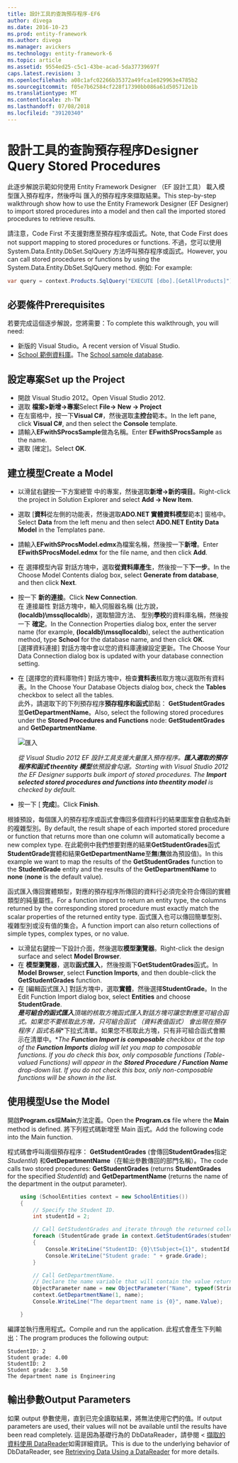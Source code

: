 ```yaml
---
title: 設計工具的查詢預存程序-EF6
author: divega
ms.date: 2016-10-23
ms.prod: entity-framework
ms.author: divega
ms.manager: avickers
ms.technology: entity-framework-6
ms.topic: article
ms.assetid: 9554ed25-c5c1-43be-acad-5da37739697f
caps.latest.revision: 3
ms.openlocfilehash: a08c1afc02266b35372a49fca1e829963e4785b2
ms.sourcegitcommit: f05e7b62584cf228f17390bb086a61d505712e1b
ms.translationtype: MT
ms.contentlocale: zh-TW
ms.lasthandoff: 07/08/2018
ms.locfileid: "39120340"
---
```

# <a name="designer-query-stored-procedures"></a><span data-ttu-id="481b6-102">設計工具的查詢預存程序</span><span class="sxs-lookup"><span data-stu-id="481b6-102">Designer Query Stored Procedures</span></span>
<span data-ttu-id="481b6-103">此逐步解說示範如何使用 Entity Framework Designer （EF 設計工具） 載入模型匯入預存程序，然後呼叫 匯入的預存程序來擷取結果。</span><span class="sxs-lookup"><span data-stu-id="481b6-103">This step-by-step walkthrough show how to use the Entity Framework Designer (EF Designer) to import stored procedures into a model and then call the imported stored procedures to retrieve results.</span></span> 

<span data-ttu-id="481b6-104">請注意，Code First 不支援對應至預存程序或函式。</span><span class="sxs-lookup"><span data-stu-id="481b6-104">Note, that Code First does not support mapping to stored procedures or functions.</span></span> <span data-ttu-id="481b6-105">不過，您可以使用 System.Data.Entity.DbSet.SqlQuery 方法呼叫預存程序或函式。</span><span class="sxs-lookup"><span data-stu-id="481b6-105">However, you can call stored procedures or functions by using the System.Data.Entity.DbSet.SqlQuery method.</span></span> <span data-ttu-id="481b6-106">例如: </span><span class="sxs-lookup"><span data-stu-id="481b6-106">For example:</span></span>
``` csharp
var query = context.Products.SqlQuery("EXECUTE [dbo].[GetAllProducts]")`;
```

## <a name="prerequisites"></a><span data-ttu-id="481b6-107">必要條件</span><span class="sxs-lookup"><span data-stu-id="481b6-107">Prerequisites</span></span>

<span data-ttu-id="481b6-108">若要完成這個逐步解說，您將需要：</span><span class="sxs-lookup"><span data-stu-id="481b6-108">To complete this walkthrough, you will need:</span></span>

- <span data-ttu-id="481b6-109">新版的 Visual Studio。</span><span class="sxs-lookup"><span data-stu-id="481b6-109">A recent version of Visual Studio.</span></span>
- <span data-ttu-id="481b6-110">[School 範例資料庫](~/ef6/resources/school-database.md)。</span><span class="sxs-lookup"><span data-stu-id="481b6-110">The [School sample database](~/ef6/resources/school-database.md).</span></span>

## <a name="set-up-the-project"></a><span data-ttu-id="481b6-111">設定專案</span><span class="sxs-lookup"><span data-stu-id="481b6-111">Set up the Project</span></span>

-   <span data-ttu-id="481b6-112">開啟 Visual Studio 2012。</span><span class="sxs-lookup"><span data-stu-id="481b6-112">Open Visual Studio 2012.</span></span>
-   <span data-ttu-id="481b6-113">選取 **檔案&gt;新增-&gt;專案**</span><span class="sxs-lookup"><span data-stu-id="481b6-113">Select **File-&gt; New -&gt; Project**</span></span>
-   <span data-ttu-id="481b6-114">在左窗格中，按一下**Visual C\#**，然後選取**主控台**範本。</span><span class="sxs-lookup"><span data-stu-id="481b6-114">In the left pane, click **Visual C\#**, and then select the **Console** template.</span></span>
-   <span data-ttu-id="481b6-115">請輸入**EFwithSProcsSample**做為名稱。</span><span class="sxs-lookup"><span data-stu-id="481b6-115">Enter **EFwithSProcsSample** as the name.</span></span>
-   <span data-ttu-id="481b6-116">選取 [確定]。</span><span class="sxs-lookup"><span data-stu-id="481b6-116">Select **OK**.</span></span>

## <a name="create-a-model"></a><span data-ttu-id="481b6-117">建立模型</span><span class="sxs-lookup"><span data-stu-id="481b6-117">Create a Model</span></span>

-   <span data-ttu-id="481b6-118">以滑鼠右鍵按一下方案總管 中的專案，然後選取**新增-&gt;新的項目**。</span><span class="sxs-lookup"><span data-stu-id="481b6-118">Right-click the project in Solution Explorer and select **Add -&gt; New Item**.</span></span>
-   <span data-ttu-id="481b6-119">選取 [**資料**從左側的功能表，然後選取**ADO.NET 實體資料模型**範本] 窗格中。</span><span class="sxs-lookup"><span data-stu-id="481b6-119">Select **Data** from the left menu and then select **ADO.NET Entity Data Model** in the Templates pane.</span></span>
-   <span data-ttu-id="481b6-120">請輸入**EFwithSProcsModel.edmx**為檔案名稱，然後按一下**新增**。</span><span class="sxs-lookup"><span data-stu-id="481b6-120">Enter **EFwithSProcsModel.edmx** for the file name, and then click **Add**.</span></span>
-   <span data-ttu-id="481b6-121">在 選擇模型內容 對話方塊中，選取**從資料庫產生**，然後按一下**下一步**。</span><span class="sxs-lookup"><span data-stu-id="481b6-121">In the Choose Model Contents dialog box, select **Generate from database**, and then click **Next**.</span></span>
-   <span data-ttu-id="481b6-122">按一下 **新的連接**。</span><span class="sxs-lookup"><span data-stu-id="481b6-122">Click **New Connection**.</span></span>  
    <span data-ttu-id="481b6-123">在 連接屬性 對話方塊中，輸入伺服器名稱 (比方說， **(localdb)\\mssqllocaldb**)，選取驗證方法、 型別**學校**的資料庫名稱，然後按一下 **確定**。</span><span class="sxs-lookup"><span data-stu-id="481b6-123">In the Connection Properties dialog box, enter the server name (for example, **(localdb)\\mssqllocaldb**), select the authentication method, type **School** for the database name, and then click **OK**.</span></span>  
    <span data-ttu-id="481b6-124">[選擇資料連接] 對話方塊中會以您的資料庫連線設定更新。</span><span class="sxs-lookup"><span data-stu-id="481b6-124">The Choose Your Data Connection dialog box is updated with your database connection setting.</span></span>
-   <span data-ttu-id="481b6-125">在 [選擇您的資料庫物件] 對話方塊中，檢查**資料表**核取方塊以選取所有資料表。</span><span class="sxs-lookup"><span data-stu-id="481b6-125">In the Choose Your Database Objects dialog box, check the **Tables** checkbox to select all the tables.</span></span>  
    <span data-ttu-id="481b6-126">此外，請選取下的下列預存程序**預存程序和函式**節點： **GetStudentGrades**並**GetDepartmentName**。</span><span class="sxs-lookup"><span data-stu-id="481b6-126">Also, select the following stored procedures under the **Stored Procedures and Functions** node: **GetStudentGrades** and **GetDepartmentName**.</span></span> 

    ![匯入](~/ef6/media/import.jpg)

    <span data-ttu-id="481b6-128">*從 Visual Studio 2012 EF 設計工具支援大量匯入預存程序。**匯入選取的預存程序和函式 theentity 模型**依預設會勾選。*</span><span class="sxs-lookup"><span data-stu-id="481b6-128">*Starting with Visual Studio 2012 the EF Designer supports bulk import of stored procedures. The **Import selected stored procedures and functions into theentity model** is checked by default.*</span></span>
-   <span data-ttu-id="481b6-129">按一下 [ **完成**]。</span><span class="sxs-lookup"><span data-stu-id="481b6-129">Click **Finish**.</span></span>

<span data-ttu-id="481b6-130">根據預設，每個匯入的預存程序或函式會傳回多個資料行的結果圖案會自動成為新的複雜型別。</span><span class="sxs-lookup"><span data-stu-id="481b6-130">By default, the result shape of each imported stored procedure or function that returns more than one column will automatically become a new complex type.</span></span> <span data-ttu-id="481b6-131">在此範例中我們想要對應的結果**GetStudentGrades**函式**StudentGrade**實體和結果**GetDepartmentName**至**無**(**無**做為預設值)。</span><span class="sxs-lookup"><span data-stu-id="481b6-131">In this example we want to map the results of the **GetStudentGrades** function to the **StudentGrade** entity and the results of the **GetDepartmentName** to **none** (**none** is the default value).</span></span>

<span data-ttu-id="481b6-132">函式匯入傳回實體類型，對應的預存程序所傳回的資料行必須完全符合傳回的實體類型的純量屬性。</span><span class="sxs-lookup"><span data-stu-id="481b6-132">For a function import to return an entity type, the columns returned by the corresponding stored procedure must exactly match the scalar properties of the returned entity type.</span></span> <span data-ttu-id="481b6-133">函式匯入也可以傳回簡單型別、 複雜型別或沒有值的集合。</span><span class="sxs-lookup"><span data-stu-id="481b6-133">A function import can also return collections of simple types, complex types, or no value.</span></span>

-   <span data-ttu-id="481b6-134">以滑鼠右鍵按一下設計介面，然後選取**模型瀏覽器**。</span><span class="sxs-lookup"><span data-stu-id="481b6-134">Right-click the design surface and select **Model Browser**.</span></span>
-   <span data-ttu-id="481b6-135">在 **模型瀏覽器**，選取**函式匯入**，然後按兩下**GetStudentGrades**函式。</span><span class="sxs-lookup"><span data-stu-id="481b6-135">In **Model Browser**, select **Function Imports**, and then double-click the **GetStudentGrades** function.</span></span>
-   <span data-ttu-id="481b6-136">在 [編輯函式匯入] 對話方塊中，選取**實體**，然後選擇**StudentGrade**。</span><span class="sxs-lookup"><span data-stu-id="481b6-136">In the Edit Function Import dialog box, select **Entities** and choose **StudentGrade**.</span></span>  
    <span data-ttu-id="481b6-137">***是可組合的函式匯入**頂端的核取方塊**函式匯入**對話方塊可讓您對應至可組合函式。如果您不要核取此方塊，只可組合函式 （資料表值函式） 會出現在**預存程序 / 函式名稱**下拉式清單。如果您不核取此方塊，只有非可組合函式會顯示在清單中。*</span><span class="sxs-lookup"><span data-stu-id="481b6-137">*The **Function Import is composable** checkbox at the top of the **Function Imports** dialog will let you map to composable functions. If you do check this box, only composable functions (Table-valued Functions) will appear in the **Stored Procedure / Function Name** drop-down list. If you do not check this box, only non-composable functions will be shown in the list.*</span></span>

## <a name="use-the-model"></a><span data-ttu-id="481b6-138">使用模型</span><span class="sxs-lookup"><span data-stu-id="481b6-138">Use the Model</span></span>

<span data-ttu-id="481b6-139">開啟**Program.cs**檔**Main**方法定義。</span><span class="sxs-lookup"><span data-stu-id="481b6-139">Open the **Program.cs** file where the **Main** method is defined.</span></span> <span data-ttu-id="481b6-140">將下列程式碼新增至 Main 函式。</span><span class="sxs-lookup"><span data-stu-id="481b6-140">Add the following code into the Main function.</span></span>

<span data-ttu-id="481b6-141">程式碼會呼叫兩個預存程序： **GetStudentGrades** (會傳回**StudentGrades**指定*StudentId*) 和**GetDepartmentName**（在輸出參數傳回的部門名稱）。</span><span class="sxs-lookup"><span data-stu-id="481b6-141">The code calls two stored procedures: **GetStudentGrades** (returns **StudentGrades** for the specified *StudentId*) and **GetDepartmentName** (returns the name of the department in the output parameter).</span></span>  

``` csharp
    using (SchoolEntities context = new SchoolEntities())
    {
        // Specify the Student ID.
        int studentId = 2;

        // Call GetStudentGrades and iterate through the returned collection.
        foreach (StudentGrade grade in context.GetStudentGrades(studentId))
        {
            Console.WriteLine("StudentID: {0}\tSubject={1}", studentId, grade.Subject);
            Console.WriteLine("Student grade: " + grade.Grade);
        }

        // Call GetDepartmentName.
        // Declare the name variable that will contain the value returned by the output parameter.
        ObjectParameter name = new ObjectParameter("Name", typeof(String));
        context.GetDepartmentName(1, name);
        Console.WriteLine("The department name is {0}", name.Value);

    }
```

<span data-ttu-id="481b6-142">編譯並執行應用程式。</span><span class="sxs-lookup"><span data-stu-id="481b6-142">Compile and run the application.</span></span> <span data-ttu-id="481b6-143">此程式會產生下列輸出：</span><span class="sxs-lookup"><span data-stu-id="481b6-143">The program produces the following output:</span></span>

```
StudentID: 2
Student grade: 4.00
StudentID: 2
Student grade: 3.50
The department name is Engineering
```

<a name="output-parameters"></a><span data-ttu-id="481b6-144">輸出參數</span><span class="sxs-lookup"><span data-stu-id="481b6-144">Output Parameters</span></span>
-----------------

<span data-ttu-id="481b6-145">如果 output 參數使用，直到已完全讀取結果，將無法使用它們的值。</span><span class="sxs-lookup"><span data-stu-id="481b6-145">If output parameters are used, their values will not be available until the results have been read completely.</span></span> <span data-ttu-id="481b6-146">這是因為基礎行為的 DbDataReader，請參閱 <<c0> [ 擷取的資料使用 DataReader](http://go.microsoft.com/fwlink/?LinkID=398589)如需詳細資訊。</span><span class="sxs-lookup"><span data-stu-id="481b6-146">This is due to the underlying behavior of DbDataReader, see [Retrieving Data Using a DataReader](http://go.microsoft.com/fwlink/?LinkID=398589) for more details.</span></span>

